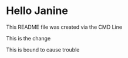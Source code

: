# Hello Janine

This README file was created via the CMD Line

This is the change

This is bound to cause trouble
